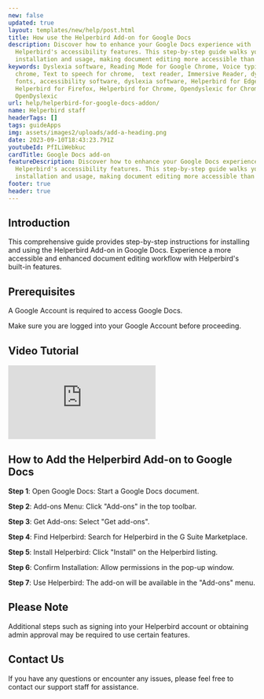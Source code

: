 ```yaml
---
new: false
updated: true
layout: templates/new/help/post.html
title: How use the Helperbird Add-on for Google Docs
description: Discover how to enhance your Google Docs experience with
  Helperbird's accessibility features. This step-by-step guide walks you through
  installation and usage, making document editing more accessible than ever.
keywords: Dyslexia software, Reading Mode for Google Chrome, Voice typing for
  chrome, Text to speech for chrome,  text reader, Immersive Reader, dyslexia
  fonts, accessibility software, dyslexia software, Helperbird for Edge,
  Helperbird for Firefox, Helperbird for Chrome, Opendyslexic for Chrome,
  OpenDyslexic
url: help/helperbird-for-google-docs-addon/
name: Helperbird staff
headerTags: []
tags: guideApps
img: assets/images2/uploads/add-a-heading.png
date: 2023-09-10T18:43:23.791Z
youtubeId: PfILiWebkuc
cardTitle: Google Docs add-on
featureDescription: Discover how to enhance your Google Docs experience with
  Helperbird's accessibility features. This step-by-step guide walks you through
  installation and usage, making document editing more accessible than ever.
footer: true
header: true
---
```


## Introduction
This comprehensive guide provides step-by-step instructions for installing and using the Helperbird Add-on in Google Docs. Experience a more accessible and enhanced document editing workflow with Helperbird's built-in features.

## Prerequisites

A Google Account is required to access Google Docs.

Make sure you are logged into your Google Account before proceeding.



## Video Tutorial


<div class="aspect-w-16 aspect-h-9 mt-12 mb-12">
<iframe   id="videos" src="https://www.youtube.com/embed/hUBfceYUm3I" title="YouTube video player" frameborder="0" allow="accelerometer; autoplay; clipboard-write; encrypted-media; gyroscope; picture-in-picture; web-share" allowfullscreen></iframe>
</div>




## How to Add the Helperbird Add-on to Google Docs

**Step 1**: Open Google Docs: Start a Google Docs document.

**Step 2**: Add-ons Menu: Click "Add-ons" in the top toolbar.

**Step 3**: Get Add-ons: Select "Get add-ons".

**Step 4**: Find Helperbird: Search for Helperbird in the G Suite Marketplace.

**Step 5**: Install Helperbird: Click "Install" on the Helperbird listing.

**Step 6**: Confirm Installation: Allow permissions in the pop-up window.

**Step 7**: Use Helperbird: The add-on will be available in the "Add-ons" menu.

## Please Note

Additional steps such as signing into your Helperbird account or obtaining admin approval may be required to use certain features.



## Contact Us

If you have any questions or encounter any issues, please feel free to contact our support staff for assistance.
